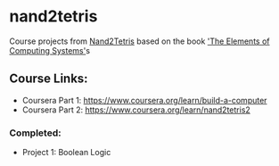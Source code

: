 # nand2tetris

Course projects from [Nand2Tetris](https://www.nand2tetris.org/) based on the book ['The Elements of Computing Systems'](https://www.nand2tetris.org/book)s

## Course Links:
+ Coursera Part 1: https://www.coursera.org/learn/build-a-computer
+ Coursera Part 2: https://www.coursera.org/learn/nand2tetris2

### Completed: 
+ Project 1: Boolean Logic

